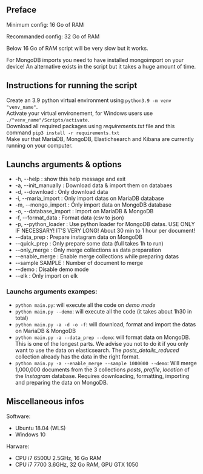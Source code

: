 ## Preface
Minimum config: 16 Go of RAM

Recommanded config: 32 Go of RAM

Below 16 Go of RAM script will be very slow but it works.

For MongoDB imports you need to have installed mongoimport on your device!
An alternative exists in the script but it takes a huge amount of time.

## Instructions for running the script

Create an 3.9 python virtual environment using `python3.9 -m venv "venv_name"`. <br>
Activate your virtual environement, for Windows users use `./"venv_name"/Scripts/activate`. <br>
Download all required packages using *requirements.txt* file and this command `pip3 install -r requirements.txt`<br>
Make sur that MariaDB, MongoDB, Elastichsearch and Kibana are currently running on your computer.


## Launchs arguments & options

- -h, --help            : show this help message and exit
- -a, --init_manually   : Download data & import them on databaes
- -d, --download        : Only download data
- -i, --maria_import    : Only import datas on MariaDB database
- -m, --mongo_import    : Only import data on MongoDB database
- -o, --database_import : Import on MariaDB & MongoDB
- -f, --format_data     : Format data (csv to json)
- -p, --python_loader   : Use python loader for MongoDB datas. USE ONLY IF NECESSARY! IT'S VERY LONG! About 30 min to 1 hour per document!
- --data_prep           : Prepare instagram data on MongoDB
- --quick_prep          : Only prepare some data (full takes 1h to run)
- --only_merge          : Only merge collections as data preparation
- --enable_merge        : Enable merge collections while preparing datas
- --sample SAMPLE       : Number of document to merge
- --demo                : Disable demo mode
- --elk                 : Only import on elk

### Launchs arguments exampes:

- `python main.py`: will execute all the code on *demo mode*
- `python main.py --demo`: will execute all the code (it takes about 1h30 in total)
- `python main.py -a -d -o -f`: will download, format and import the datas on MariaDB & MongoDB
- `python main.py -a --data_prep --demo`: will format data on MongoDB. This is one of the longest parts. We advise you not to do it if you only want to use the data on elasticsearch. The *posts_details_reduced* collection already has the data in the right format.
- `python main.py -a --enable_merge --sample 1000000 --demo`: Will merge 1,000,000 documents from the 3 collections *posts*, *profile*, *location* of the *Instagram* database. Requires downloading, formatting, importing and preparing the data on MongoDB.


## Miscellaneous infos

Software: 
- Ubuntu 18.04 (WLS)
- Windows 10

Harware: 
- CPU i7 6500U 2.5GHz, 16 Go RAM
- CPU i7 7700 3.6GHz, 32 Go RAM, GPU GTX 1050